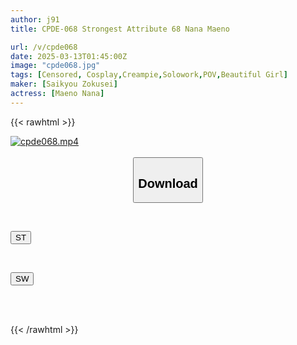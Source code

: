 ```yaml
---
author: j91
title: CPDE-068 Strongest Attribute 68 Nana Maeno

url: /v/cpde068
date: 2025-03-13T01:45:00Z
image: "cpde068.jpg"
tags: [Censored, Cosplay,Creampie,Solowork,POV,Beautiful Girl]
maker: [Saikyou Zokusei]
actress: [Maeno Nana]
---
```



{{< rawhtml >}}

<div class="video" data-videoid="mLDgYPrrzPfB2g">
    <a href="javascript:;">
        <img src="/v/cpde068/cpde068.jpg" width="WIDTH" height="HEIGHT" alt="cpde068.mp4" loading="lazy">
    </a>
</div>

<script type="text/javascript" src="https://j91.asia/asset/on-demand-st.js"></script>

<br>
  <link rel="stylesheet" href="https://j91.asia/asset/bs5.css">
  
  <center>
  <button class="btn btn-primary" type="button" data-bs-toggle="collapse" data-bs-target=".multi-collapse" aria-expanded="false" aria-controls="multiCollapseExample1 multiCollapseExample2"><h2>Download</h2></button></center>
</p>
<div class="row">
  <div class="col">
    <div class="collapse multi-collapse" id="multiCollapseExample1">
      <div class="card card-body">
	      	      <br>
<div class="buttons">  
<p><a href="/v/cpde068/st.html" target="_blank"><button class="btn-hover color-3"><i class="fa fa-download"></i> ST</button></a></p></div>
    </div>
  </div>
</div>
  <div class="col">
    <div class="collapse multi-collapse" id="multiCollapseExample2">
      <div class="card card-body">
	      <br>
<div class="buttons">
<p><a href="/v/cpde068/sw.html" target="_blank"><button class="btn-hover color-2"><i class="fa fa-download"></i> SW</button></a></p></div>
<br><br>
      </div>
    </div>
  </div>
</div>

{{< /rawhtml >}}